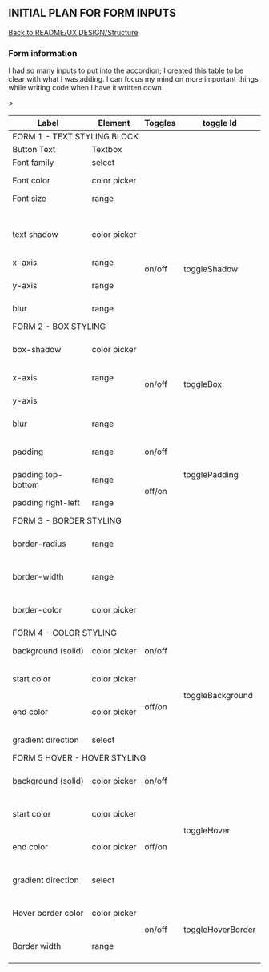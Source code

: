 ## INITIAL PLAN FOR FORM INPUTS
[Back to README/UX DESIGN/Structure](/README.md/#3-structure)


### Form information 
I had so many inputs to put into the accordion; I created this table to be clear with what I was adding. I can focus my 
mind on more important things while writing code when I have it written down. 

<!-- 
<table>
    <thead>
        <tr><th>Label</th><th>Element</th><th>Toggles</th><th>toggleId</th><th>ID</th><th>Variable</th></tr>
    </thead>
    <tbody>
        <tr><td colspan=6>FORM 1 - TEXT STYLING BLOCK</td></tr>
        <tr><td>Button&nbsp;Text</td><td>Textbox</td><td>&nbsp;</td><td>&nbsp;</td><td>style-text</td><td>styleText</td></tr>
        <tr><td>Font&nbsp;family</td><td>select</td><td>&nbsp;</td><td>&nbsp;</td><td>style-font</td><td>fontFamilySel</td></tr>
        <tr><td>Font&nbsp;color</td><td>color&nbsp;picker</td><td>&nbsp;</td><td>&nbsp;</td><td>style-color</td><td>fontStyleColorPicker</td></tr>
        <tr><td>Font&nbsp;size</td><td>range</td><td>&nbsp;</td><td>&nbsp;</td><td>style-size</td><td>fontSizeRange</td></tr>
        <tr><td colspan=6></td></tr>
        <tr><td>text&nbsp;shadow</td><td>color&nbsp;picker</td><td rowspan=4>on/off</td><td>toggleShadow</td><td>style-text-shadow</td><td>textShadowColorPicker</td></tr>
        <tr><td>x-axis</td><td>range</td><td>&nbsp;</td><td>&nbsp;</td><td>style-text-x</td><td>textShadowXRange</td></tr>
        <tr><td>y-axis</td><td>range</td><td>&nbsp;</td><td>&nbsp;</td><td>style-text-y</td><td>textShadowYRange</td></tr>
        <tr><td>blur</td><td>range</td><td>&nbsp;</td><td>&nbsp;</td><td>style-text-blur</td><td>textShadowBlurRange</td></tr>
        <tr><td colspan=6>FORM 2 - BOX STYLING</td></tr>
        <tr><td>box-shadow</td><td>color&nbsp;picker</td><td>on/off</td><td>toggleBox</td><td>style-box-shadow</td><td>boxColorPicker</td></tr>
        <tr><td>x-axis</td><td>range</td><td>&nbsp;</td><td>&nbsp;</td><td>style-box-x</td><td>boxXRange</td></tr>
        <tr><td>y-axis</td><td>range</td><td>&nbsp;</td><td>&nbsp;</td><td>style-box-y</td><td>boxYRange</td></tr>
        <tr><td>blur</td><td>range</td><td>&nbsp;</td><td>&nbsp;</td><td>style-box-blur</td><td>boxBlurRange</td></tr>
        <tr><td>padding</td><td>range</td><td>on</td><td>togglePadding</td><td>style-box-padding</td><td>boxPaddingRange</td></tr>
        <tr><td>padding&nbsp;top-bottom</td><td>range</td><td>off</td><td>&nbsp;</td><td>style-tb-padding</td><td>boxLrPaddingRange</td></tr>
        <tr><td>padding&nbsp;right-left</td><td>range</td><td>&nbsp;</td><td>&nbsp;</td><td>style-lr-padding</td><td>boxLrPaddingRange</td></tr>
        <tr><td colspan=6>FORM 3 - BORDER&nbsp;STYLING</td></tr>
        <tr><td>border-radius</td><td>range</td><td>&nbsp;</td><td>&nbsp;</td><td>style-border-radius</td><td>borderRadiusRange</td></tr>
        <tr><td>border-width</td><td>range</td><td>&nbsp;</td><td>&nbsp;</td><td>style-border-width</td><td>borderWidthRange</td></tr>
        <tr><td>border-color</td><td>color&nbsp;picker</td><td>&nbsp;</td><td>&nbsp;</td><td>style-border-color</td><td>borderColorPicker</td></tr>
        <tr><td colspan=6>FORM 4  - COLOR STYLING</td></tr>
        <tr><td>background&nbsp;(solid)</td><td>color&nbsp;picker</td><td>on</td><td>toggleBackground</td><td>style-bg-color</td><td>backgroundColorPicker</td></tr>
        <tr><td>start&nbsp;color</td><td>color&nbsp;picker</td><td>off</td><td>&nbsp;</td><td>style-gradient1-color</td><td>gradient1ColorPicker</td></tr>
        <tr><td>end&nbsp;color</td><td>color&nbsp;picker</td><td>&nbsp;</td><td>&nbsp;</td><td>style-gradient2-color</td><td>gradient2ColorPicker</td></tr>
        <tr><td>gradient&nbsp;direction</td><td>select</td><td>&nbsp;</td><td>&nbsp;</td><td>gradient-direction</td><td>gradientDirectionSel</td></tr>
        <tr><td colspan=6>FORM 5 HOVER - HOVER STYLING</td></tr>
        <tr><td>background&nbsp;(solid)</td><td>color&nbsp;picker</td><td>on</td><td>toggleHover</td><td>style-color-hover</td><td>backgroundHoverColorPicker</td></tr>
        <tr><td>start&nbsp;color</td><td>color&nbsp;picker</td><td>off</td><td>&nbsp;</td><td>style-gradient1-hover</td><td>gradient1HoverColorPicker</td></tr>
        <tr><td>end&nbsp;color</td><td>color&nbsp;picker</td><td>&nbsp;</td><td>&nbsp;</td><td>style-gradient2-hover</td><td>gradient2HoverColorPicker</td></tr>
        <tr><td>gradient&nbsp;direction</td><td>select</td><td>&nbsp;</td><td>&nbsp;</td><td>gradient-hover-direction</td><td>gradientHoverDirectionSel</td></tr>
        <tr><td>Hover&nbsp;border&nbsp;color</td><td>color&nbsp;picker</td><td>on/off</td><td>toggleHoverBorder</td><td>hover-border-color</td><td>hoverBorderColorPicker </td></tr>
        <tr><td>Border&nbsp;width</td><td>range</td><td>&nbsp;</td><td>&nbsp;</td><td>hover-border-width</td><td>hoverBorderWidthRange</td></tr>
    </tbody>
</table> -->

<table>
    <thead>
        <tr><th>Label</th><th>Element</th><th>Toggles</th><th>toggle Id</th><th>Id</th><th>Variable</th></tr>
    </thead>
    <tbody>
        <tr><td colspan="6">FORM 1 - TEXT STYLING BLOCK</td>
        <tr><td>Button&nbsp;Text</td><td>Textbox</td><td>&nbsp;</td><td>&nbsp;</td><td>style-text</td><td>styleText</td></tr>
        <tr><td>Font&nbsp;family</td><td>select</td><td>&nbsp;</td><td>&nbsp;</td><td>style-font</td><td>fontFamilySel</td></tr>
        <tr><td>Font&nbsp;color</td><td>color&nbsp;picker</td><td>&nbsp;</td><td>&nbsp;</td><td>style-color</td><td>fontStyleColorPicker</td></tr>
        <tr><td>Font&nbsp;size</td><td>range</td><td>&nbsp;</td><td>&nbsp;</td><td>style-size</td><td>fontSizeRange</td></tr><tr><td colspan="6">&nbsp;</td></tr>
        <tr><td>text&nbsp;shadow</td><td>color&nbsp;picker</td><td rowspan="4">on/off</td><td rowspan="4">toggleShadow</td><td>style-text-shadow</td><td>textShadowColorPicker</td></tr>
        <tr><td>x-axis</td><td>range</td><td>style-text-x</td><td>textShadowXRange</td></tr>
        <tr><td>y-axis</td><td>range</td><td>style-text-y</td><td>textShadowYRange</td></tr>
        <tr><td>blur</td><td>range</td><td>style-text-blur</td><td>textShadowBlurRange</td></tr>
        <tr><td colspan="6">FORM 2 - BOX STYLING</td></tr>
        <tr><td>box-shadow</td><td>color&nbsp;picker</td><td rowspan="4">on/off</td><td rowspan="4">toggleBox</td><td>style-box-shadow</td><td>boxColorPicker</td></tr>
        <tr><td>x-axis</td><td>range</td><td>style-box-x</td><td>boxXRange</td></tr>
        <tr><td>y-axis</td><td>&nbsp;</td><td>style-box-y</td><td>boxYRange</td></tr>
        <tr><td>blur</td><td>range</td><td>style-box-blur</td><td>boxBlurRange</td></tr>
        <tr><td>padding</td><td>range</td><td>on/off</td><td rowspan="3">togglePadding</td><td>style-box-padding</td><td>boxPaddingRange</td></tr>
        <tr><td>padding&nbsp;top-bottom</td><td>range</td><td rowspan="2">off/on</td><td>style-tb-padding</td><td>boxTbPaddingRange</td></tr>
        <tr><td>padding&nbsp;right-left</td><td>range</td><td>style-lr-padding</td><td>boxLrPaddingRange</td></tr>
        <tr><td colspan="6">FORM 3 - BORDER&nbsp;STYLING</td></tr>
        <tr><td>border-radius</td><td>range</td><td>&nbsp;</td><td>&nbsp;</td><td>style-border-radius</td><td>borderRadiusRange</td></tr>
        <tr><td>border-width</td><td>range</td><td>&nbsp;</td><td>&nbsp;</td><td>style-border-width</td><td>borderWidthRange</td></tr>
        <tr><td>border-color</td><td>color&nbsp;picker</td><td>&nbsp;</td><td>&nbsp;</td><td>style-border-color</td><td>borderColorPicker</td></tr>
        <tr><td colspan="6">FORM 4 - COLOR STYLING</td></tr>
        <tr><td>background&nbsp;(solid)</td><td>color&nbsp;picker</td><td>on/off</td><td rowspan=4>toggleBackground</td><td>style-bg-color</td><td>backgroundColorPicker</td></tr>
        <tr><td>start&nbsp;color</td><td>color&nbsp;picker</td><td rowspan=3>off/on</td><td>style-gradient1-color</td><td>gradient1ColorPicker</td></tr>
        <tr><td>end&nbsp;color</td><td>color&nbsp;picker</td>><td>style-gradient2-color</td><td>gradient2ColorPicker</td></tr>
        <tr><td>gradient&nbsp;direction</td><td>select</td><td>gradient-direction</td><td>gradientDirectionSel</td></tr>
        <tr><td colspan="6">FORM 5 HOVER - HOVER STYLING</td></tr>
        <tr><td>background&nbsp;(solid)</td><td>color&nbsp;picker</td><td>on/off</td><td rowspan=4>toggleHover</td><td>style-color-hover</td><td>backgroundHoverColorPicker</td></tr>
        <tr><td>start&nbsp;color</td><td>color&nbsp;picker</td><td rowspan=3>off/on</td><td>style-gradient1-hover</td><td>gradient1HoverColorPicker</td></tr>
        <tr><td>end&nbsp;color</td><td>color&nbsp;picker</td><td>style-gradient2-hover</td><td>gradient2HoverColorPicker</td></tr>
        <tr><td>gradient&nbsp;direction</td><td>select</td><td>gradient-hover-direction</td><td>gradientHoverDirectionSel</td></tr>
        <tr><td>Hover&nbsp;border&nbsp;color</td><td>color&nbsp;picker</td><td rowspan=2>on/off</td><td rowspan=2>toggleHoverBorder</td><td>hover-border-color</td><td>hoverBorderColorPicker</td></tr>
        <tr><td>Border&nbsp;width</td><td>range</td><td>hover-border-width</td><td>hoverBorderWidthRange</td></tr>
        </tbody>
</table>